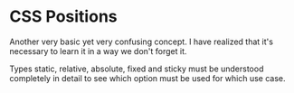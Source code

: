 # CSS Positions

Another very basic yet very confusing concept.
I have realized that it's necessary to learn it in a way we don't forget it.

Types static, relative, absolute, fixed and sticky must be understood completely in detail to see which option must be used for which use case.
